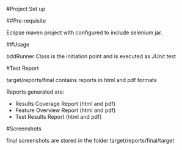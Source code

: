 
#Project Set up 

##Pre-requisite

Eclipse maven project with configured to include selenium jar.

##Usage

bddRunner Class is the initiation point and is executed as JUnit test

#Test Report

target/reports/final contains reports in html and pdf formats

Reports generated are:
* Results Coverage Report (html and pdf)
* Feature Overview Report (html and pdf)
* Test Results Report (html and pdf)

#Screenshots

final screenshots are stored in the folder target/reports/final/target

